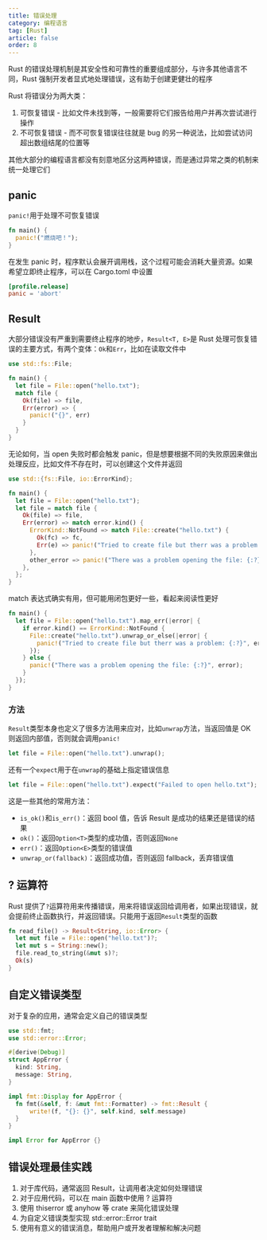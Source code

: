 ```yaml
---
title: 错误处理
category: 编程语言
tag: [Rust]
article: false
order: 8
---
```


Rust 的错误处理机制是其安全性和可靠性的重要组成部分，与许多其他语言不同，Rust 强制开发者显式地处理错误，这有助于创建更健壮的程序

Rust 将错误分为两大类：

1. 可恢复错误 - 比如文件未找到等，⼀般需要将它们报告给用户并再次尝试进行操作
2. 不可恢复错误 -  而不可恢复错误往往就是 bug 的另⼀种说法，比如尝试访问超出数组结尾的位置等

其他大部分的编程语言都没有刻意地区分这两种错误，而是通过异常之类的机制来统⼀处理它们

## panic

`panic!`用于处理不可恢复错误

```rust
fn main() {
  panic!("燃烧吧！");
}
```

在发生 panic 时，程序默认会展开调用栈，这个过程可能会消耗大量资源。如果希望立即终止程序，可以在 Cargo.toml 中设置

```toml
[profile.release]
panic = 'abort'
```

## Result

大部分错误没有严重到需要终止程序的地步，`Result<T, E>`是 Rust 处理可恢复错误的主要方式，有两个变体：`Ok`和`Err`，比如在读取文件中

```rust
use std::fs::File;

fn main() {
  let file = File::open("hello.txt");
  match file {
    Ok(file) => file,
    Err(error) => {
      panic!("{}", err)
    }
  }
}
```

无论如何，当 open 失败时都会触发 panic，但是想要根据不同的失败原因来做出处理反应，比如文件不存在时，可以创建这个文件并返回

```rust
use std::{fs::File, io::ErrorKind};

fn main() {
  let file = File::open("hello.txt");
  let file = match file {
    Ok(file) => file,
    Err(error) => match error.kind() {
      ErrorKind::NotFound => match File::create("hello.txt") {
        Ok(fc) => fc,
        Err(e) => panic!("Tried to create file but therr was a problem: {:?}", e),
      },
      other_error => panic!("There was a problem opening the file: {:?}", other_error),
    },
  };
}
```

match 表达式确实有用，但可能用闭包更好一些，看起来阅读性更好

```rust
fn main() {
  let file = File::open("hello.txt").map_err(|error| {
    if error.kind() == ErrorKind::NotFound {
      File::create("hello.txt").unwrap_or_else(|error| {
        panic!("Tried to create file but therr was a problem: {:?}", error)
      });
    } else {
      panic!("There was a problem opening the file: {:?}", error);
    }
  });
}
```

### 方法

`Result`类型本身也定义了很多方法用来应对，比如`unwrap`方法，当返回值是 OK 则返回内部值，否则就会调用`panic!`

```rust
let file = File::open("hello.txt").unwrap();
```

还有一个`expect`用于在`unwrap`的基础上指定错误信息

```rust
let file = File::open("hello.txt").expect("Failed to open hello.txt");
```

这是一些其他的常用方法：

+ `is_ok()`和`is_err()`：返回 bool 值，告诉 Result 是成功的结果还是错误的结果
+ `ok()`：返回`Option<T>`类型的成功值，否则返回`None`
+ `err()`：返回`Option<E>`类型的错误值
+ `unwrap_or(fallback)`：返回成功值，否则返回 fallback，丢弃错误值

## ? 运算符

Rust 提供了`?`运算符用来传播错误，用来将错误返回给调用者，如果出现错误，就会提前终止函数执行，并返回错误。只能用于返回`Result`类型的函数

```rust
fn read_file() -> Result<String, io::Error> {
  let mut file = File::open("hello.txt")?;
  let mut s = String::new();
  file.read_to_string(&mut s)?;
  Ok(s)
}
```

## 自定义错误类型

对于复杂的应用，通常会定义自己的错误类型

```rust
use std::fmt;
use std::error::Error;

#[derive(Debug)]
struct AppError {
  kind: String,
  message: String,
}

impl fmt::Display for AppError {
  fn fmt(&self, f: &mut fmt::Formatter) -> fmt::Result {
      write!(f, "{}: {}", self.kind, self.message)
  }
}

impl Error for AppError {}
```

## 错误处理最佳实践

1. 对于库代码，通常返回 Result，让调用者决定如何处理错误
2. 对于应用代码，可以在 main 函数中使用 ? 运算符
3. 使用 thiserror 或 anyhow 等 crate 来简化错误处理
4. 为自定义错误类型实现 std::error::Error trait
5. 使用有意义的错误消息，帮助用户或开发者理解和解决问题
